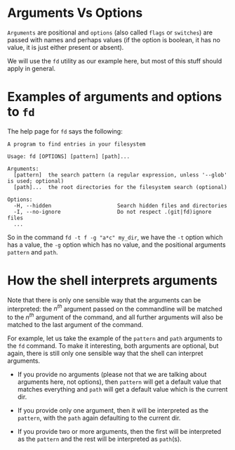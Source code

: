 # Arguments Vs Options

`Arguments` are positional and `options` (also called `flags` or `switches`) are passed with names
and perhaps values (if the option is boolean, it has no value, it is just either present or absent).

We will use the `fd` utility as our example here, but most of this stuff should apply in general.

# Examples of arguments and options to `fd`

The help page for `fd` says the following:

```
A program to find entries in your filesystem

Usage: fd [OPTIONS] [pattern] [path]...

Arguments:
  [pattern]  the search pattern (a regular expression, unless '--glob' is used; optional)
  [path]...  the root directories for the filesystem search (optional)

Options:
  -H, --hidden                     Search hidden files and directories
  -I, --no-ignore                  Do not respect .(git|fd)ignore files
  ...
```

So in the command `fd -t f -g "a*c" my_dir`, we have the `-t` option which has a value, the `-g`
option which has no value, and the positional arguments `pattern` and `path`.

# How the shell interprets arguments

Note that there is only one sensible way that the arguments can be interpreted: the $n^{th}$
argument passed on the commandline will be matched to the $n^{th}$ argument of the command, and all
further arguments will also be matched to the last argument of the command.

For example, let us take the example of the `pattern` and `path` arguments to the `fd` command. To
make it interesting, both arguments are optional, but again, there is still only one sensible way
that the shell can interpret arguments.

- If you provide no arguments (please not that we are talking about arguments here, not options),
  then `pattern` will get a default value that matches everything and `path` will get a default
  value which is the current dir.

- If you provide only one argument, then it will be interpreted as the `pattern`, with the `path`
  again defaulting to the current dir.

- If you provide two or more arguments, then the first will be interpreted as the `pattern` and the
  rest will be interpreted as `path`(s).
